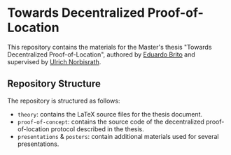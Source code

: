 # Towards Decentralized Proof-of-Location

This repository contains the materials for the Master's thesis "Towards Decentralized Proof-of-Location", authored by [Eduardo Brito](mailto:eduardo.ribas.brito@ut.ee) and supervised by [Ulrich Norbisrath](mailto:ulrich.norbisrath@ut.ee). 

## Repository Structure

The repository is structured as follows:

- `theory`: contains the LaTeX source files for the thesis document.
- `proof-of-concept`: contains the source code of the decentralized proof-of-location protocol described in the thesis.
- `presentations` & `posters`: contain additional materials used for several presentations.

